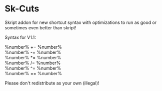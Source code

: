 # Sk-Cuts
Skript addon for new shortcut syntax with optimizations to run as good or sometimes even better than skript!

Syntax for V1.1: 

%number% += %number%  
%number% -= %number%  
%number% *= %number%  
%number% /= %number%  
%number% ^= %number%  
%number% == %number%  

Please don't redistribute as your own (illegal)!
